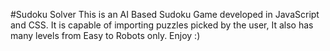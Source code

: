 #Sudoku Solver
This is an AI Based Sudoku Game developed in JavaScript and CSS.
It is capable of importing puzzles picked by the user, It also has many levels from Easy to Robots only.
Enjoy :)
